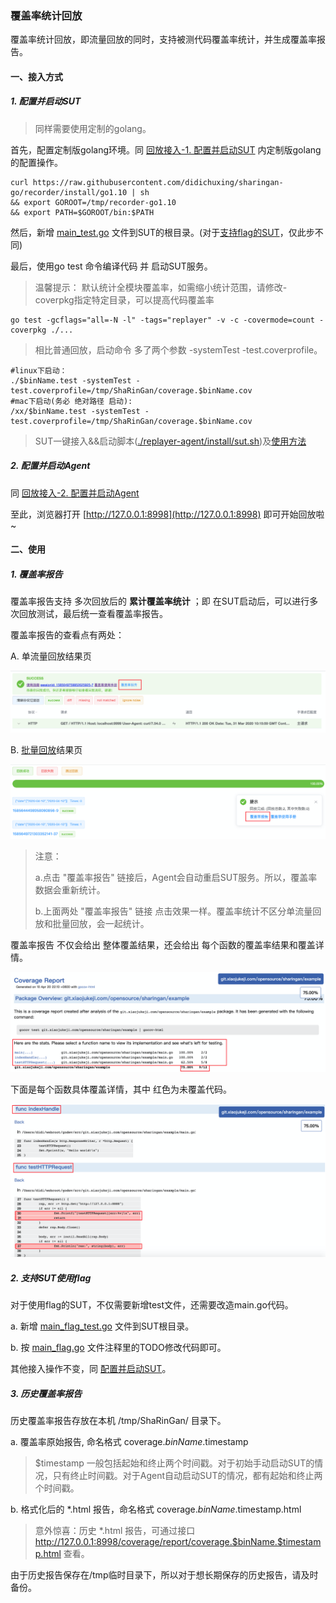 ### 覆盖率统计回放

覆盖率统计回放，即流量回放的同时，支持被测代码覆盖率统计，并生成覆盖率报告。

#### 一、接入方式

##### 1. 配置并启动SUT
> 同样需要使用定制的golang。

首先，配置定制版golang环境。同 [回放接入-1. 配置并启动SUT](./README.md#1-配置并启动sut) 内定制版golang的配置操作。
```shell script
curl https://raw.githubusercontent.com/didichuxing/sharingan-go/recorder/install/go1.10 | sh
&& export GOROOT=/tmp/recorder-go1.10
&& export PATH=$GOROOT/bin:$PATH
```
然后，新增 [main_test.go](../../replayer-agent/install/codeCov/main_test.go) 文件到SUT的根目录。(对于[支持flag的SUT](#2-支持sut使用flag)，仅此步不同)

最后，使用go test 命令编译代码 并 启动SUT服务。
> 温馨提示：
> 默认统计全模块覆盖率，如需缩小统计范围，请修改-coverpkg指定特定目录，可以提高代码覆盖率
```shell script
go test -gcflags="all=-N -l" -tags="replayer" -v -c -covermode=count -coverpkg ./...
```
> 相比普通回放，启动命令 多了两个参数 -systemTest -test.coverprofile。
```shell script
#linux下启动：
./$binName.test -systemTest -test.coverprofile=/tmp/ShaRinGan/coverage.$binName.cov
#mac下启动(务必 绝对路径 启动):
/xx/$binName.test -systemTest -test.coverprofile=/tmp/ShaRinGan/coverage.$binName.cov
```
> SUT一键接入&&启动脚本([./replayer-agent/install/sut.sh](../../replayer-agent/install/sut.sh))及[使用方法](./replayer-sut.md)

##### 2. 配置并启动Agent

同 [回放接入-2. 配置并启动Agent](./README.md#2-配置并启动agent)

至此，浏览器打开 [http://127.0.0.1:8998](http://127.0.0.1:8998) 即可开始回放啦~

#### 二、使用

##### 1. 覆盖率报告

覆盖率报告支持 多次回放后的 **累计覆盖率统计** ；即 在SUT启动后，可以进行多次回放测试，最后统一查看覆盖率报告。

覆盖率报告的查看点有两处：

A. 单流量回放结果页

![codeCover_report_singal](../images/codeCover_report_singal.png)

B. [批量回放](./replayer-parallel.md)结果页

![codeCover_report_parallel](../images/codeCover_report_parallel.png)

> 注意：
> 
> a.点击 "覆盖率报告" 链接后，Agent会自动重启SUT服务。所以，覆盖率数据会重新统计。
>
> b.上面两处 "覆盖率报告" 链接 点击效果一样。覆盖率统计不区分单流量回放和批量回放，会一起统计。


覆盖率报告 不仅会给出 整体覆盖结果，还会给出 每个函数的覆盖率结果和覆盖详情。

![codeCover_report_sum](../images/codeCover_report_sum.png)

下面是每个函数具体覆盖详情，其中 红色为未覆盖代码。

![codeCover_report_detail](../images/codeCover_report_detail.png)


##### 2. 支持SUT使用flag

对于使用flag的SUT，不仅需要新增test文件，还需要改造main.go代码。

a. 新增 [main_flag_test.go](../../replayer-agent/install/codeCov/main_with_flag/main_flag_test.go) 文件到SUT根目录。

b. 按 [main_flag.go](../../replayer-agent/install/codeCov/main_with_flag/main_flag.go) 文件注释里的TODO修改代码即可。

其他接入操作不变，同 [配置并启动SUT](#1-配置并启动sut)。

##### 3. 历史覆盖率报告

历史覆盖率报告存放在本机 /tmp/ShaRinGan/ 目录下。

a. 覆盖率原始报告, 命名格式 coverage.$binName.$timestamp
> $timestamp 一般包括起始和终止两个时间戳。对于初始手动启动SUT的情况，只有终止时间戳。对于Agent自动启动SUT的情况，都有起始和终止两个时间戳。

b. 格式化后的 *.html 报告，命名格式 coverage.$binName.$timestamp.html
> 意外惊喜：历史 *.html 报告，可通过接口 http://127.0.0.1:8998/coverage/report/coverage.$binName.$timestamp.html 查看。

由于历史报告保存在/tmp临时目录下，所以对于想长期保存的历史报告，请及时备份。

